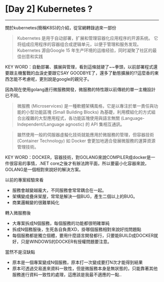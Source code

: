# [Day 2] Kubernetes ?
---
關於kubernetes(簡稱K8S)的介紹，從官網轉錄過來一部份

>Kubernetes 是用于自动部署，扩展和管理容器化应用程序的开源系统。
它将组成应用程序的容器组合成逻辑单元，以便于管理和服务发现。Kubernetes 源自Google 15 年生产环境的运维经验，同时凝聚了社区的最佳创意和实践

KEY WORD：自動部署、擴展與管理，看到這條就硬了~~拳頭，以前部署程式還要跟主機奮戰的血淚史要跟它SAY GOODBYE了，還多了動態擴展的!?這麼香的東西怎能不考慮呢，更別說是google的親兒子。

因為現在使用golang進行微服務開發，微服務的特性跟以前傳統的單一主機設計已不同。
>微服務 (Microservices) 是一種軟體架構風格，它是以專注於單一責任與功能的小型功能區塊 (Small Building Blocks) 為基礎，利用模組化的方式組合出複雜的大型應用程式，各功能區塊使用與語言無關 (Language-Independent/Language agnostic) 的 API 集相互通訊。

>雖然使用一般的伺服器虛擬化技術就能應用於微服務的管理，但容器技術 (Container Technology) 如 Docker 會更加地適合發展微服務的運算資源管理技術。

KEY WORD：DOCKER，容器技術，對GOLANG來說COMPILER成docker是一件很容易的事情，.NET core之後才有辦法跨平面，所以要最小化容器來說，GOLANG是一個相對來說好的解決方案。

以前的專案經驗來看

- 服務會越變越龐大，不同服務會常常耦合在一起。
- 架構變成疊床架屋，常常是解決一個BUG，產生二個以上的BUG。
- 商業邏輯變的很難單純化

轉入微服務後

- 大專案拆成N個服務，每個服務的功能都很明確單純
- 拆成N個務服後，生死各自負責XD，掛哪個服務相對來說好找問題點
- 每個服務都是獨立個體，要用什麼語言開發都行，只要能BUILD成DOCKER就好，只是WINDOWS的DOCKER有授權問題要注意。

當然不是沒缺點

- 原本是一個專案變成N個服務，原本打一次變成要打N次才能得到結果
- 原本可透過交易進來資料一致性，但是微服務本身是無狀態的，只能靠著其他服務進行資料一致性的處理，這應該是我最不適應的一點..
